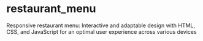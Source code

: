 # restaurant_menu
Responsive restaurant menu: Interactive and adaptable design with HTML, CSS, and JavaScript for an optimal user experience across various devices
